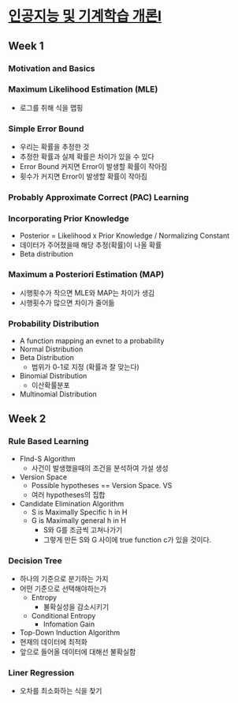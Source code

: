 # [인공지능 및 기계학습 개론Ⅰ](https://kaist.edwith.org/machinelearning1_17#)

##  Week 1

### Motivation and Basics

### Maximum Likelihood Estimation (MLE)

- 로그를 취해 식을 맵핑

### Simple Error Bound

- 우리는 확률을 추정한 것
- 추정한 확률과 실제 확률은 차이가 있을 수 있다
- Error Bound 커지면 Error이 발생할 확률이 작아짐
- 횟수가 커지면 Error이 발생할 확률이 작아짐

### Probably Approximate Correct (PAC) Learning

### Incorporating Prior Knowledge

- Posterior = Likelihood x Prior Knowledge / Normalizing Constant
- 데이터가 주어졌을때 해당 추정(확률)이 나올 확률
- Beta distribution

### Maximum a Posteriori Estimation (MAP)

- 시행횟수가 작으면 MLE와 MAP는 차이가 생김
- 시행횟수가 많으면 차이가 줄어듦

### Probability Distribution

- A function mapping an evnet to a probability
- Normal Distribution
- Beta Distribution
  - 범위가 0-1로 지정 (확률과 잘 맞는다)
- Binomial Distribution
  - 이산확률분포
- Multinomial Distribution

## Week 2

### Rule Based Learning

- FInd-S Algorithm
  - 사건이 발생했을때의 조건을 분석하여 가설 생성
- Version Space
  - Possible hypotheses == Version Space. VS
  - 여러 hypotheses의 집합
- Candidate Elimination Algorithm
  - S is Maximally Specific h in H
  - G is Maximally general h in H
    - S와 G를 조금씩 고쳐나가기
    - 그렇게 만든 S와 G 사이에 true function c가 있을 것이다.

### Decision Tree

- 하나의 기준으로 분기하는 가지
- 어떤 기준으로 선택해야하는가
  - Entropy
    - 불확실성을 감소시키기
  - Conditional Entropy
    - Infomation Gain
- Top-Down Induction Algorithm
- 현재의 데이터에 최적화
- 앞으로 들어올 데이터에 대해선 불확실함

### Liner Regression

- 오차를 최소화하는 식을 찾기

